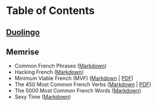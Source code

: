 # Table of Contents

## [Duolingo](./duolingo/duolingo.md)

## Memrise

- Common French Phrases ([Markdown](./memrise/common-fr-phrases/common-fr-phrases.md))
- Hacking French ([Markdown](./memrise/hacking-fr/hacking-fr.md))
- Minimum Viable French (MVF) ([Markdown](./memrise/minimum-viable-fr/minimum-viable-fr.md) | [PDF](./memrise/minimum-viable-fr/minimum-viable-fr.pdf))
- The 450 Most Common French Verbs ([Markdown](./memrise/450-most-common-fr-verbs.md) | [PDF](./memrise/450-most-common-fr-verbs.pdf))
- The 5000 Most Common French Words ([Markdown](./memrise/5000-most-common-fr-words.md))
- Sexy Time ([Markdown](./memrise/sexy-time.md))
